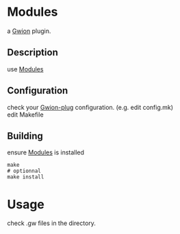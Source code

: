 # Modules
  a [Gwion](https://github.com/Gwion/Gwion) plugin.  
## Description
use [Modules](https://github.com/.../Modules)
## Configuration
check your [Gwion-plug](https://github.com/Gwion/Gwion-plug) configuration. (e.g. edit config.mk)  
edit Makefile
## Building
ensure [Modules](https://github.com/.../Modules) is installed
```
make
# optionnal
make install
```
# Usage
check .gw files in the directory.

